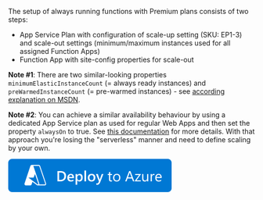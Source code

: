 ﻿The setup of always running functions with Premium plans consists of two steps:
* App Service Plan with configuration of scale-up setting (SKU: EP1-3) and scale-out settings (minimum/maximum instances used for all assigned Function Apps)
* Function App with site-config properties for scale-out

**Note #1**: There are two similar-looking properties `minimumElasticInstanceCount` (= always ready instances) and `preWarmedInstanceCount` (= pre-warmed instances) - see [according explanation on MSDN](https://docs.microsoft.com/en-us/azure/azure-functions/functions-premium-plan#always-ready-instances).

**Note #2**: You can achieve a similar availability behaviour by using a dedicated App Service plan as used for regular Web Apps and then set the property `alwaysOn` to true. See [this documentation](https://docs.microsoft.com/en-us/azure/azure-functions/functions-scale#always-on) for more details. With that approach you're losing the "serverless" manner and need to define scaling by your own.

[![Deploy to Azure](https://github.com/garaio/AzureRecipes/raw/master/Resources/deploybutton.svg?sanitize=true)](https://portal.azure.com/#create/Microsoft.Template/uri/https%3A%2F%2Fraw.githubusercontent.com%2Fgaraio%2FAzureRecipes%2Fmaster%2FSnippets%2FARM%2Ffunction-prewarmed-instance-in-premium-plan%2Fazuredeploy.json)